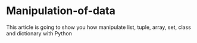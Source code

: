 # Manipulation-of-data
This article is going to show you how manipulate list, tuple, array, set, class and dictionary with Python
